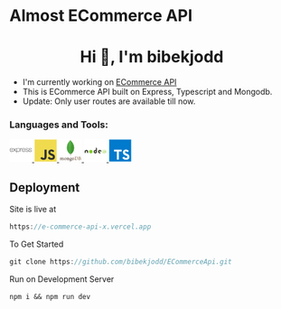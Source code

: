 # Almost ECommerce API





<h1 align="center">Hi 👋, I'm bibekjodd</h1>

- I'm currently working on [ECommerce API](https://github.com/bibekjodd/ECommerceApi)
- This is ECommerce API built on Express, Typescript and Mongodb.
- Update: Only user routes are available till now.



<h3 align="left">Languages and Tools:</h3>
<p align="left"> <a href="https://expressjs.com" target="_blank" rel="noreferrer"> <img src="https://raw.githubusercontent.com/devicons/devicon/master/icons/express/express-original-wordmark.svg" alt="express" width="40" height="40"/> </a>  <a href="https://developer.mozilla.org/en-US/docs/Web/JavaScript" target="_blank" rel="noreferrer"> <img src="https://raw.githubusercontent.com/devicons/devicon/master/icons/javascript/javascript-original.svg" alt="javascript" width="40" height="40"/> </a> <a href="https://www.mongodb.com/" target="_blank" rel="noreferrer"> <img src="https://raw.githubusercontent.com/devicons/devicon/master/icons/mongodb/mongodb-original-wordmark.svg" alt="mongodb" width="40" height="40"/> </a> <a href="https://nodejs.org" target="_blank" rel="noreferrer"> <img src="https://raw.githubusercontent.com/devicons/devicon/master/icons/nodejs/nodejs-original-wordmark.svg" alt="nodejs" width="40" height="40"/> </a> <a href="https://www.typescriptlang.org/" target="_blank" rel="noreferrer"> <img src="https://raw.githubusercontent.com/devicons/devicon/master/icons/typescript/typescript-original.svg" alt="typescript" width="40" height="40"/> </a> </p>

## Deployment
Site is live at
<a href='https://e-commerce-api-x.vercel.app/
'>
```js
https://e-commerce-api-x.vercel.app
```
</a>

To Get Started 
```js
git clone https://github.com/bibekjodd/ECommerceApi.git
```
Run on Development Server
```
npm i && npm run dev
```